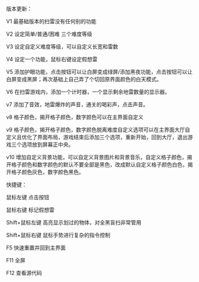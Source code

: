 版本更新：

V1 最基础版本的扫雷没有任何别的功能

V2 设定简单/普通/困难 三个难度等级

V3 设定自定义难度等级，可以自定义长宽和雷数

V4 设定一个功能，鼠标右键设定假想雷

V5 添加护眼功能，点击按钮可以让白屏变成绿屏/添加黑夜功能，点击按钮可以让白屏变成黑屏；再次基础上自己弄了个切回原界面颜色的白天模式。

V6 在扫雷游戏内，添加一个计时器，一个显示剩余地雷数量的显示器。

v7 添加了音效，地雷爆炸的声音，通关的喝彩声，点击声音。

v8 格子颜色，揭开格子颜色，数字颜色可以在主界面自定义

v9 格子颜色，揭开格子颜色，数字颜色脱离难度自定义选项可以在主界面大厅自定义且优化了界面布局，游戏结束后添加三个选项，重新开始，回到大厅，退出游戏三个选项放到屏幕正中央。

v10 增加自定义背景功能，可以自定义背景图片和背景音乐，自定义格子颜色，揭开格子颜色和数字颜色的默认不要全部是黑色，改成默认自定义格子颜色白色，揭开格子颜色灰色，数字颜色黑色。

快捷键：

鼠标左键 点击按钮

鼠标右键 标记假想雷

Shift+鼠标左键 高亮显示划过的物体，对全黑盲扫非常管用

Shift+鼠标右键 鼠标手势进行复杂的指令控制

F5 快速重置并回到主界面

F11 全屏

F12 查看源代码



